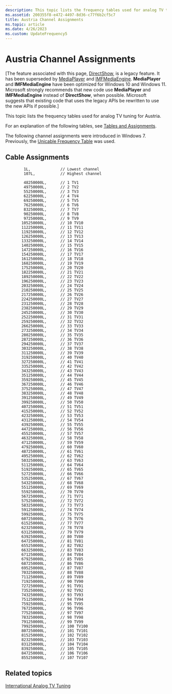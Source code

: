 ```yaml
---
description: This topic lists the frequency tables used for analog TV tuning for Austria.
ms.assetid: 200355f8-e472-4497-8d36-c77f6b2cf5c7
title: Austria Channel Assignments
ms.topic: article
ms.date: 4/26/2023
ms.custom: UpdateFrequency5
---
```


# Austria Channel Assignments

\[The feature associated with this page, [DirectShow](/windows/win32/directshow/directshow), is a legacy feature. It has been superseded by [MediaPlayer](/uwp/api/Windows.Media.Playback.MediaPlayer) and [IMFMediaEngine](/windows/win32/api/mfmediaengine/nn-mfmediaengine-imfmediaengine). **MediaPlayer** and **IMFMediaEngine** have been optimized for Windows 10 and Windows 11. Microsoft strongly recommends that new code use **MediaPlayer** and **IMFMediaEngine** instead of **DirectShow**, when possible. Microsoft suggests that existing code that uses the legacy APIs be rewritten to use the new APIs if possible.\]

This topic lists the frequency tables used for analog TV tuning for Austria.

For an explanation of the following tables, see [Tables and Assignments](tables-and-assignments.md).

The following channel assignments were introduced in Windows 7. Previously, the [Unicable Frequency Table](unicable-frequency-table.md) was used.

## Cable Assignments

``` syntax
        1L,             // Lowest channel
        107L,           // Highest channel

        48250000L,      // 1 TV1
        49750000L,      // 2 TV2
        55250000L,      // 3 TV3
        62250000L,      // 4 TV4
        69250000L,      // 5 TV5
        76250000L,      // 6 TV6
        83250000L,      // 7 TV7
        90250000L,      // 8 TV8
        97250000L,      // 9 TV9
       105250000L,      // 10 TV10
       112250000L,      // 11 TV11
       119250000L,      // 12 TV12
       126250000L,      // 13 TV13
       133250000L,      // 14 TV14
       140250000L,      // 15 TV15
       147250000L,      // 16 TV16
       154250000L,      // 17 TV17
       161250000L,      // 18 TV18
       168250000L,      // 19 TV19
       175250000L,      // 20 TV20
       182250000L,      // 21 TV21
       189250000L,      // 22 TV22
       196250000L,      // 23 TV23
       203250000L,      // 24 TV24
       210250000L,      // 25 TV25
       217250000L,      // 26 TV26
       224250000L,      // 27 TV27
       231250000L,      // 28 TV28
       238250000L,      // 29 TV29
       245250000L,      // 30 TV30
       252250000L,      // 31 TV31
       259250000L,      // 32 TV32
       266250000L,      // 33 TV33
       273250000L,      // 34 TV34
       280250000L,      // 35 TV35
       287250000L,      // 36 TV36
       294250000L,      // 37 TV37
       303250000L,      // 38 TV38
       311250000L,      // 39 TV39
       319250000L,      // 40 TV40
       327250000L,      // 41 TV41
       335250000L,      // 42 TV42
       343250000L,      // 43 TV43
       351250000L,      // 44 TV44
       359250000L,      // 45 TV45
       367250000L,      // 46 TV46
       375250000L,      // 47 TV47
       383250000L,      // 48 TV48
       391250000L,      // 49 TV49
       399250000L,      // 50 TV50
       407250000L,      // 51 TV51
       415250000L,      // 52 TV52
       423250000L,      // 53 TV53
       431250000L,      // 54 TV54
       439250000L,      // 55 TV55
       447250000L,      // 56 TV56
       455250000L,      // 57 TV57
       463250000L,      // 58 TV58
       471250000L,      // 59 TV59
       479250000L,      // 60 TV60
       487250000L,      // 61 TV61
       495250000L,      // 62 TV62
       503250000L,      // 63 TV63
       511250000L,      // 64 TV64
       519250000L,      // 65 TV65
       527250000L,      // 66 TV66
       535250000L,      // 67 TV67
       543250000L,      // 68 TV68
       551250000L,      // 69 TV69
       559250000L,      // 70 TV70
       567250000L,      // 71 TV71
       575250000L,      // 72 TV72
       583250000L,      // 73 TV73
       591250000L,      // 74 TV74
       599250000L,      // 75 TV75
       607250000L,      // 76 TV76
       615250000L,      // 77 TV77
       623250000L,      // 78 TV78
       631250000L,      // 79 TV79
       639250000L,      // 80 TV80
       647250000L,      // 81 TV81
       655250000L,      // 82 TV82
       663250000L,      // 83 TV83
       671250000L,      // 84 TV84
       679250000L,      // 85 TV85
       687250000L,      // 86 TV86
       695250000L,      // 87 TV87
       703250000L,      // 88 TV88
       711250000L,      // 89 TV89
       719250000L,      // 90 TV90
       727250000L,      // 91 TV91
       735250000L,      // 92 TV92
       743250000L,      // 93 TV93
       751250000L,      // 94 TV94
       759250000L,      // 95 TV95
       767250000L,      // 96 TV96
       775250000L,      // 97 TV97
       783250000L,      // 98 TV98
       791250000L,      // 99 TV99
       799250000L,      // 100 TV100
       807250000L,      // 101 TV101
       815250000L,      // 102 TV102
       823250000L,      // 103 TV103
       831250000L,      // 104 TV104
       839250000L,      // 105 TV105
       847250000L,      // 106 TV106
       855250000L,      // 107 TV107
```

## Related topics

<dl> <dt>

[International Analog TV Tuning](international-analog-tv-tuning.md)
</dt> </dl>

 

 



